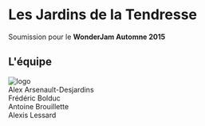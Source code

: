 # Les Jardins de la Tendresse  
Soumission pour le **WonderJam Automne 2015**

## L'équipe
![logo](http://i.imgur.com/zfmYNqf.png)  
Alex Arsenault-Desjardins  
Frédéric Bolduc  
Antoine Brouillette  
Alexis Lessard
